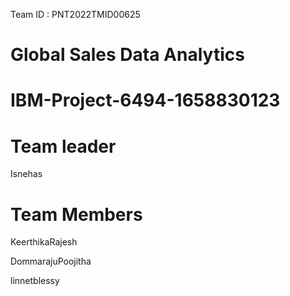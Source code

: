 Team ID : PNT2022TMID00625
# Global Sales Data Analytics
# IBM-Project-6494-1658830123

# Team leader

Isnehas

# Team Members

KeerthikaRajesh

DommarajuPoojitha

linnetblessy


